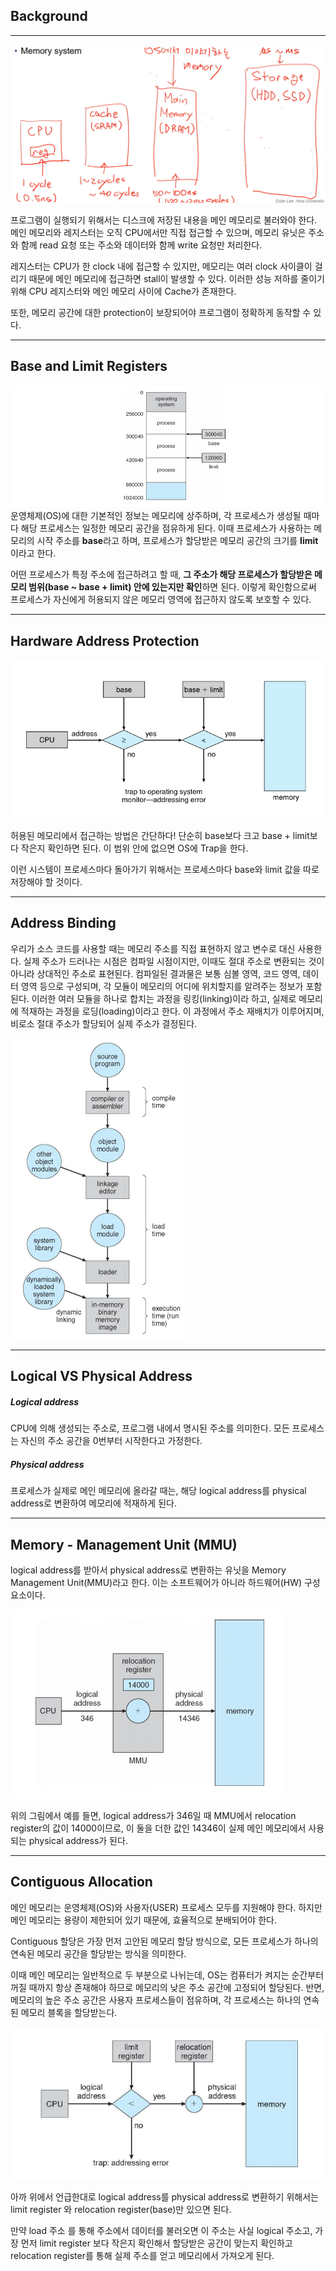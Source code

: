 
## **Background**
---
![](../images/Pasted%20image%2020250528095311.png)

프로그램이 실행되기 위해서는 디스크에 저장된 내용을 메인 메모리로 불러와야 한다. 메인 메모리와 레지스터는 오직 CPU에서만 직접 접근할 수 있으며, 메모리 유닛은 주소와 함께 read 요청 또는 주소와 데이터와 함께 write 요청만 처리한다.

레지스터는 CPU가 한 clock 내에 접근할 수 있지만, 메모리는 여러 clock 사이클이 걸리기 때문에 메인 메모리에 접근하면 stall이 발생할 수 있다. 이러한 성능 저하를 줄이기 위해 CPU 레지스터와 메인 메모리 사이에 Cache가 존재한다.

또한, 메모리 공간에 대한 protection이 보장되어야 프로그램이 정확하게 동작할 수 있다.

---
## **Base and Limit Registers**

![](../images/Pasted%20image%2020250528095722.png)
운영체제(OS)에 대한 기본적인 정보는 메모리에 상주하며, 각 프로세스가 생성될 때마다 해당 프로세스는 일정한 메모리 공간을 점유하게 된다. 이때 프로세스가 사용하는 메모리의 시작 주소를 **base**라고 하며, 프로세스가 할당받은 메모리 공간의 크기를 **limit**이라고 한다.  

어떤 프로세스가 특정 주소에 접근하려고 할 때, **그 주소가 해당 프로세스가 할당받은 메모리 범위(base ~ base + limit) 안에 있는지만 확인**하면 된다.  이렇게 확인함으로써 프로세스가 자신에게 허용되지 않은 메모리 영역에 접근하지 않도록 보호할 수 있다.

---
## **Hardware Address Protection**


![](../images/Pasted%20image%2020250528100153.png)

허용된 메모리에서 접근하는 방법은 간단하다! 단순히 base보다 크고 base + limit보다 작은지 확인하면 된다. 이 범위 안에 없으면 OS에 Trap을 한다. 

이런 시스템이 프로세스마다 돌아가기 위해서는 프로세스마다 base와 limit 값을 따로 저장해야 할 것이다.

---
## **Address Binding**

우리가 소스 코드를 사용할 때는 메모리 주소를 직접 표현하지 않고 변수로 대신 사용한다. 실제 주소가 드러나는 시점은 컴파일 시점이지만, 이때도 절대 주소로 변환되는 것이 아니라 상대적인 주소로 표현된다. 컴파일된 결과물은 보통 심볼 영역, 코드 영역, 데이터 영역 등으로 구성되며, 각 모듈이 메모리의 어디에 위치할지를 알려주는 정보가 포함된다. 이러한 여러 모듈을 하나로 합치는 과정을 링킹(linking)이라 하고, 실제로 메모리에 적재하는 과정을 로딩(loading)이라고 한다. 이 과정에서 주소 재배치가 이루어지며, 비로소 절대 주소가 할당되어 실제 주소가 결정된다.


![](../images/Pasted%20image%2020250528101012.png)

---
## **Logical VS Physical Address**

##### Logical address

CPU에 의해 생성되는 주소로, 프로그램 내에서 명시된 주소를 의미한다. 모든 프로세스는 자신의 주소 공간을 0번부터 시작한다고 가정한다.

##### Physical address

프로세스가 실제로 메인 메모리에 올라갈 때는, 해당 logical address를 physical address로 변환하여 메모리에 적재하게 된다.


---
## **Memory - Management Unit (MMU)**

logical address를 받아서 physical address로 변환하는 유닛을 Memory Management Unit(MMU)라고 한다. 이는 소프트웨어가 아니라 하드웨어(HW) 구성 요소이다.

![](../images/Pasted%20image%2020250528101435.png)

위의 그림에서 예를 들면, logical address가 346일 때 MMU에서 relocation register의 값이 14000이므로, 이 둘을 더한 값인 14346이 실제 메인 메모리에서 사용되는 physical address가 된다.

---
## **Contiguous Allocation**


메인 메모리는 운영체제(OS)와 사용자(USER) 프로세스 모두를 지원해야 한다. 하지만 메인 메모리는 용량이 제한되어 있기 때문에, 효율적으로 분배되어야 한다.

Contiguous 할당은 가장 먼저 고안된 메모리 할당 방식으로, 모든 프로세스가 하나의 연속된 메모리 공간을 할당받는 방식을 의미한다.

이때 메인 메모리는 일반적으로 두 부분으로 나뉘는데, OS는 컴퓨터가 켜지는 순간부터 꺼질 때까지 항상 존재해야 하므로 메모리의 낮은 주소 공간에 고정되어 할당된다. 반면, 메모리의 높은 주소 공간은 사용자 프로세스들이 점유하며, 각 프로세스는 하나의 연속된 메모리 블록을 할당받는다.

![](../images/Pasted%20image%2020250528102036.png)

아까 위에서 언급한대로 logical address를 physical address로 변환하기 위해서는 limit register 와 relocation register(base)만 있으면 된다.

만약 load 주소 를 통해 주소에서 데이터를 불러오면 이 주소는 사실 logical 주소고, 가장 먼저 limit register 보다 작은지 확인해서 할당받은 공간이 맞는지 확인하고 relocation register를 통해 실제 주소를 얻고 메모리에서 가져오게 된다. 